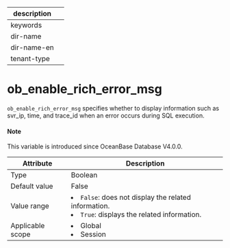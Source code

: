 |description||
|---|---|
|keywords||
|dir-name||
|dir-name-en||
|tenant-type||

# ob_enable_rich_error_msg

`ob_enable_rich_error_msg` specifies whether to display information such as svr_ip, time, and trace_id when an error occurs during SQL execution.

<main id="notice" type='explain'>
  <h4>Note</h4>
  <p>This variable is introduced since OceanBase Database V4.0.0. </p>
</main>

| **Attribute** | **Description** |
|---------|------------------|
| Type | Boolean |
| Default value | False |
| Value range | <li>`False`: does not display the related information.<li>`True`: displays the related information. |
| Applicable scope | <li>Global<li>Session |
